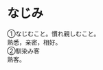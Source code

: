 # なじみ

<div class="vocab-term">
<div class="vocab-term-title">①なじむこと。慣れ親しむこと。</div>
<div class="vocab-term-content">
熟悉，亲密，相好。
</div>
</div>

<div class="vocab-term">
<div class="vocab-term-title">②馴染み客</div>
<div class="vocab-term-content">
熟客。
</div>
</div>